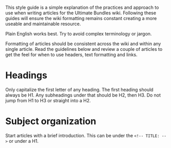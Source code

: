 <!-- TITLE: Style Guide -->

This style guide is a simple explanation of the practices and approach to use when writing articles for the Ultimate Bundles wiki.  Following these guides will ensure the wiki formatting remains constant creating a more useable and maintainable resource.

Plain English works best.  Try to avoid complex terminology or jargon.

Formatting of articles should be consistent across the wiki and within any single article.  Read the guidelines below and review a couple of articles to get the feel for when to use headers, text formatting and links.
# Headings 
Only capitalize the first letter of any heading.  The first heading should always be H1.  Any subheadings under that should be H2, then H3.  Do not jump from H1 to H3 or straight into a H2.

# Subject organization
Start articles with a brief introduction.  This can be under the `<!-- TITLE: -->` or under a H1.



